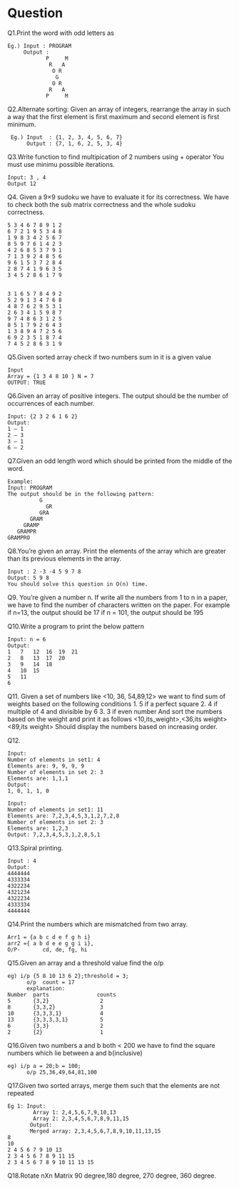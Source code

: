 # Question
Q1.Print the word with odd letters as
```
Eg.) Input : PROGRAM
     Output : 
            P     M
             R   A
              O R
               G
              O R
             R   A
            P     M
```

Q2.Alternate sorting: Given an array of integers, rearrange the array in such a way that the first element is first maximum and second element is first minimum. 
```
 Eg.) Input  : {1, 2, 3, 4, 5, 6, 7} 
      Output : {7, 1, 6, 2, 5, 3, 4}
```

Q3.Write function to find multipication of 2 numbers using + operator You must use minimu possible iterations.
```
Input: 3 , 4
Output 12
```

Q4. Given a 9×9 sudoku we have to evaluate it for its correctness. We have to check both the sub matrix correctness and the whole sudoku correctness.
```
5 3 4 6 7 8 9 1 2
6 7 2 1 9 5 3 4 8
1 9 8 3 4 2 5 6 7
8 5 9 7 6 1 4 2 3
4 2 6 8 5 3 7 9 1
7 1 3 9 2 4 8 5 6
9 6 1 5 3 7 2 8 4
2 8 7 4 1 9 6 3 5
3 4 5 2 8 6 1 7 9


3 1 6 5 7 8 4 9 2
5 2 9 1 3 4 7 6 8
4 8 7 6 2 9 5 3 1
2 6 3 4 1 5 9 8 7
9 7 4 8 6 3 1 2 5
8 5 1 7 9 2 6 4 3
1 3 8 9 4 7 2 5 6
6 9 2 3 5 1 8 7 4
7 4 5 2 8 6 3 1 9
```

Q5.Given sorted array check if two numbers sum in it is a given value
```
Input
Array = {1 3 4 8 10 } N = 7
OUTPUT: TRUE
```

Q6.Given an array of positive integers. The output should be the number of occurrences of each number.
```
Input: {2 3 2 6 1 6 2}
Output:
1 – 1
2 – 3
3 – 1
6 – 2
```

Q7.Given an odd length word which should be printed from the middle of the word.
```
Example:
Input: PROGRAM
The output should be in the following pattern:
	      G
            GR
          GRA
       GRAM
     GRAMP
   GRAMPR
GRAMPRO
```

Q8.You’re given an array. Print the elements of the array which are greater than its previous elements in the array.
```
Input : 2 -3 -4 5 9 7 8    
Output: 5 9 8
You should solve this question in O(n) time.
```

Q9. You’re given a number n. 
If write all the numbers from 1 to n in a paper, we have to find the number of characters written on the paper.
For example if n=13, the output should be 17 if n = 101, the output should be 195

Q10.Write a program to print the below pattern
```
Input: n = 6
Output:
1	7	12	16	19	21
2	8	13	17	20
3	9	14	18	
4	10	15
5	11	
6 
```

Q11. Given a set of numbers like <10, 36, 54,89,12> we want to find sum of weights based on the following conditions
    1. 5 if a perfect square
    2. 4 if multiple of 4 and divisible by 6
    3. 3 if even number
And sort the numbers based on the weight and print it as follows
<10,its_weight>,<36,its weight><89,its weight>
Should display the numbers based on increasing order.

Q12.
```
Input:
Number of elements in set1: 4
Elements are: 9, 9, 9, 9
Number of elements in set 2: 3
Elements are: 1,1,1
Output:
1, 0, 1, 1, 0

Input:
Number of elements in set1: 11
Elements are: 7,2,3,4,5,3,1,2,7,2,8
Number of elements in set 2: 3
Elements are: 1,2,3
Output: 7,2,3,4,5,3,1,2,8,5,1
```

Q13.Spiral printing.
```
Input : 4
Output:
4444444
4333334
4322234
4321234
4322234
4333334
4444444
```

Q14.Print the numbers which are mismatched from two array. 
```
Arr1 = {a b c d e f g h i}
arr2 ={ a b d e e g g i i}, 
O/P-       cd, de, fg, hi
```

Q15.Given an array and a threshold value find the o/p
```
eg) i/p {5 8 10 13 6 2};threshold = 3;
      o/p  count = 17
      explanation:
Number	parts	            counts
5	    {3,2}                2
8       {3,3,2}              3
10      {3,3,3,1}            4
13      {3,3,3,3,1}          5
6       {3,3}                2
2       {2}                  1 
```

Q16.Given two numbers a and b both < 200 we have to find the square numbers which lie between a and b(inclusive)
```
eg) i/p a = 20;b = 100;
      o/p 25,36,49,64,81,100 
 ```
 
 Q17.Given two sorted arrays, merge them such that the elements are not repeated
```
Eg 1: Input:
        Array 1: 2,4,5,6,7,9,10,13
        Array 2: 2,3,4,5,6,7,8,9,11,15
       Output:
       Merged array: 2,3,4,5,6,7,8,9,10,11,13,15 
8
10
2 4 5 6 7 9 10 13
2 3 4 5 6 7 8 9 11 15
2 3 4 5 6 7 8 9 10 11 13 15
```

Q18.Rotate nXn Matrix 90 degree,180 degree, 270 degree, 360 degree.
